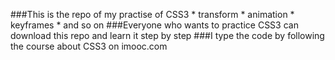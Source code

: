 ###This is the repo of my practise of CSS3
	* transform
	* animation
	* keyframes
	* and so on
###Everyone who wants to practice CSS3 can download this repo and learn it step by step
###I type the code by following the course about CSS3 on imooc.com